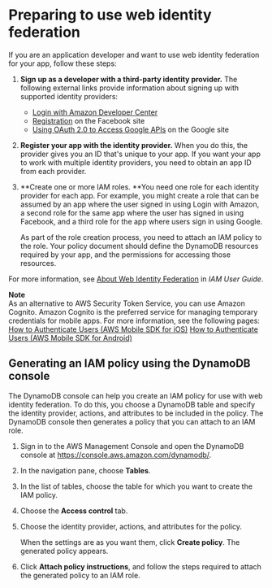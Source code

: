 # Preparing to use web identity federation<a name="WIF.PreparingForUse"></a>

If you are an application developer and want to use web identity federation for your app, follow these steps:

1. **Sign up as a developer with a third\-party identity provider\.** The following external links provide information about signing up with supported identity providers:
   + [Login with Amazon Developer Center](http://login.amazon.com/)
   + [Registration](https://developers.facebook.com/docs/plugins/registration/) on the Facebook site
   + [Using OAuth 2\.0 to Access Google APIs](https://developers.google.com/accounts/docs/OAuth2) on the Google site

1. **Register your app with the identity provider\.** When you do this, the provider gives you an ID that's unique to your app\. If you want your app to work with multiple identity providers, you need to obtain an app ID from each provider\.

1. **Create one or more IAM roles\. **You need one role for each identity provider for each app\. For example, you might create a role that can be assumed by an app where the user signed in using Login with Amazon, a second role for the same app where the user has signed in using Facebook, and a third role for the app where users sign in using Google\.

   As part of the role creation process, you need to attach an IAM policy to the role\. Your policy document should define the DynamoDB resources required by your app, and the permissions for accessing those resources\.

For more information, see [About Web Identity Federation](https://docs.aws.amazon.com/IAM/latest/UserGuide/id_roles_providers_oidc.html) in *IAM User Guide*\. 

**Note**  
As an alternative to AWS Security Token Service, you can use Amazon Cognito\. Amazon Cognito is the preferred service for managing temporary credentials for mobile apps\. For more information, see the following pages:  
[How to Authenticate Users \(AWS Mobile SDK for iOS\)](https://docs.aws.amazon.com/mobile/sdkforios/developerguide/cognito-auth.html)
[How to Authenticate Users \(AWS Mobile SDK for Android\)](https://docs.aws.amazon.com/mobile/sdkforandroid/developerguide/cognito-auth.html)

## Generating an IAM policy using the DynamoDB console<a name="WIF.PreparingForUse.DDBConsole"></a>

The DynamoDB console can help you create an IAM policy for use with web identity federation\. To do this, you choose a DynamoDB table and specify the identity provider, actions, and attributes to be included in the policy\. The DynamoDB console then generates a policy that you can attach to an IAM role\.

1. Sign in to the AWS Management Console and open the DynamoDB console at [https://console\.aws\.amazon\.com/dynamodb/](https://console.aws.amazon.com/dynamodb/)\.

1. In the navigation pane, choose **Tables**\.

1. In the list of tables, choose the table for which you want to create the IAM policy\.

1. Choose the **Access control** tab\.

1. Choose the identity provider, actions, and attributes for the policy\.

   When the settings are as you want them, click **Create policy**\. The generated policy appears\.

1. Click **Attach policy instructions**, and follow the steps required to attach the generated policy to an IAM role\.